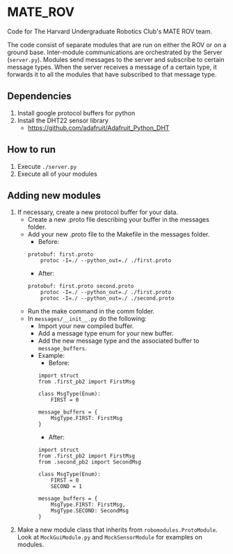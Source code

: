 # MATE_ROV

Code for The Harvard Undergraduate Robotics Club's MATE ROV team.

The code consist of separate modules that are run on either the ROV or on a ground base. Inter-module communications are orchestrated by the Server (`server.py`). Modules send messages to the server and subscribe to certain message types. When the server receives a message of a certain type, it forwards it to all the modules that have subscribed to that message type.

## Dependencies

1. Install google protocol buffers for python
2. Install the DHT22 sensor library
    - https://github.com/adafruit/Adafruit_Python_DHT

## How to run

1. Execute `./server.py`
2. Execute all of your modules

## Adding new modules

1. If necessary, create a new protocol buffer for your data.
    - Create a new .proto file describing your buffer in the messages folder.
    - Add your new .proto file to the Makefile in the messages folder.
        - Before:
        ```
        protobuf: first.proto
    	    protoc -I=./ --python_out=./ ./first.proto
        ```
        - After:
        ```
        protobuf: first.proto second.proto
    	    protoc -I=./ --python_out=./ ./first.proto
    	    protoc -I=./ --python_out=./ ./second.proto
        ```
    - Run the make command in the comm folder.
    - In `messages/__init__.py` do the following:
        - Import your new compiled buffer.
        - Add a message type enum for your new buffer.
        - Add the new message type and the associated buffer to `message_buffers`.
        - Example:
            - Before:
            ```
            import struct
            from .first_pb2 import FirstMsg

            class MsgType(Enum):
                FIRST = 0

            message_buffers = {
                MsgType.FIRST: FirstMsg
            }
            ```
            - After:
            ```
            import struct
            from .first_pb2 import FirstMsg
            from .second_pb2 import SecondMsg

            class MsgType(Enum):
                FIRST = 0
                SECOND = 1

            message_buffers = {
                MsgType.FIRST: FirstMsg,
                MsgType.SECOND: SecondMsg
            }
            ```
2. Make a new module class that inherits from `robomodules.ProtoModule`. Look at `MockGuiModule.py` and `MockSensorModule` for examples on modules.
